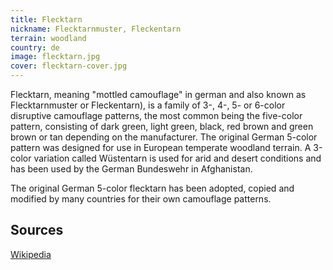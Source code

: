 ```yaml
---
title: Flecktarn
nickname: Flecktarnmuster, Fleckentarn
terrain: woodland
country: de
image: flecktarn.jpg
cover: flecktarn-cover.jpg
---
```

Flecktarn, meaning "mottled camouflage" in german and also known as Flecktarnmuster or Fleckentarn), is a family of 3-, 4-, 5- or 6-color disruptive camouflage patterns, the most common being the five-color pattern, consisting of dark green, light green, black, red brown and green brown or tan depending on the manufacturer. The original German 5-color pattern was designed for use in European temperate woodland terrain. A 3-color variation called Wüstentarn is used for arid and desert conditions and has been used by the German Bundeswehr in Afghanistan.

The original German 5-color flecktarn has been adopted, copied and modified by many countries for their own camouflage patterns.

Sources
--------
[Wikipedia](https://en.wikipedia.org/wiki/Flecktarn)
